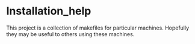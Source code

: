 # Installation_help
This project is a collection of makefiles for particular machines. Hopefully they may be useful to others using these machines.
